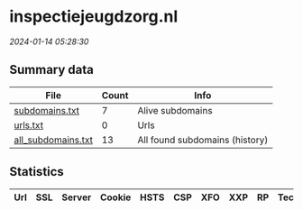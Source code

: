 # inspectiejeugdzorg.nl
*2024-01-14 05:28:30*
## Summary data


| File       | Count | Info |
|------------|-------|------|
|[subdomains.txt](/data/inspectiejeugdzorg.nl/subdomains.txt)|7|Alive subdomains|
|[urls.txt](/data/inspectiejeugdzorg.nl/urls.txt)|0|Urls|
|[all_subdomains.txt](/data/inspectiejeugdzorg.nl/all_subdomains.txt)|13|All found subdomains (history)|


## Statistics


| Url | SSL | Server | Cookie | HSTS | CSP | XFO | XXP | RP | Tech |Title |
|------------|-------|------|------|------|------|------|------|------|------|------|